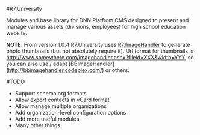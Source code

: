 #R7.University

Modules and base library for DNN Platfrom CMS designed to present and manage various assets 
(divisions, employees) for high school education website. 


**NOTE**: From version 1.0.4 R7.University uses [R7.ImageHandler](https://github.com/roman-yagodin/R7.ImageHandler) 
to generate photo thumbnails (but not absolutely require it). Url format for thumbnails is http://www.somewhere.com/imagehandler.ashx?fileid=XXX&width=YYY, so you can also use / adapt [BBImageHandler] (http://bbimagehandler.codeplex.com/) or others.

#TODO

* Support schema.org formats
* Allow export contacts in vCard format
* Allow manage multiple organizations
* Add organization-level configuration options
* Add more useful modules
* Many other things
